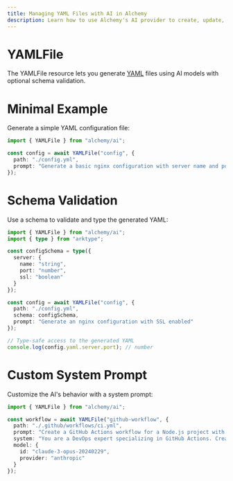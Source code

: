 ```yaml
---
title: Managing YAML Files with AI in Alchemy
description: Learn how to use Alchemy's AI provider to create, update, and manage YAML (.yaml, .yml) files with schema validation.
---
```


# YAMLFile

The YAMLFile resource lets you generate [YAML](https://yaml.org/) files using AI models with optional schema validation.

# Minimal Example

Generate a simple YAML configuration file:

```ts
import { YAMLFile } from "alchemy/ai";

const config = await YAMLFile("config", {
  path: "./config.yml",
  prompt: "Generate a basic nginx configuration with server name and port"
});
```

# Schema Validation

Use a schema to validate and type the generated YAML:

```ts
import { YAMLFile } from "alchemy/ai";
import { type } from "arktype";

const configSchema = type({
  server: {
    name: "string",
    port: "number",
    ssl: "boolean"
  }
});

const config = await YAMLFile("config", {
  path: "./config.yml",
  schema: configSchema,
  prompt: "Generate an nginx configuration with SSL enabled"
});

// Type-safe access to the generated YAML
console.log(config.yaml.server.port); // number
```

# Custom System Prompt

Customize the AI's behavior with a system prompt:

```ts
import { YAMLFile } from "alchemy/ai";

const workflow = await YAMLFile("github-workflow", {
  path: "./.github/workflows/ci.yml",
  prompt: "Create a GitHub Actions workflow for a Node.js project with testing and deployment",
  system: "You are a DevOps expert specializing in GitHub Actions. Create a single YAML file with proper syntax.",
  model: {
    id: "claude-3-opus-20240229",
    provider: "anthropic"
  }
});
```